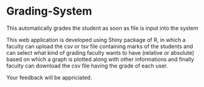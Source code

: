# Grading-System
This automatically grades the student as soon as file is input into the system

This web application is developed using Shiny package of R, in which a faculty can upload the csv or tsv file containing marks of the students and can select what kind of grading faculty wants to have (relative or absolute) based on which a graph is plotted along with other informations and finally faculty can download the csv file having the grade of each user.

Your feedback will be appriciated.
